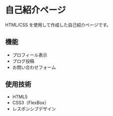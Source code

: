 # 自己紹介ページ

HTML/CSS を使用して作成した自己紹介ページです。

## 機能

- プロフィール表示
- ブログ投稿
- お問い合わせフォーム

## 使用技術

- HTML5
- CSS3（FlexBox）
- レスポンシブデザイン
